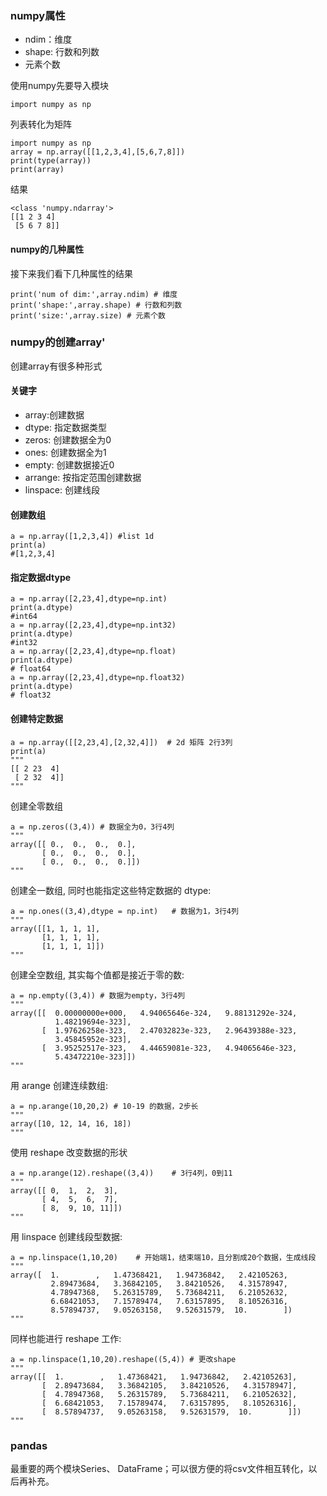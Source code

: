 ### numpy属性
+ ndim：维度
+ shape: 行数和列数
+ 元素个数

使用numpy先要导入模块
```
import numpy as np
```
列表转化为矩阵
```
import numpy as np
array = np.array([[1,2,3,4],[5,6,7,8]])
print(type(array))
print(array)
```
结果
```
<class 'numpy.ndarray'>
[[1 2 3 4]
 [5 6 7 8]]
```

#### numpy的几种属性
接下来我们看下几种属性的结果
```
print('num of dim:',array.ndim) # 维度
print('shape:',array.shape) # 行数和列数
print('size:',array.size) # 元素个数
```

### numpy的创建array'
创建array有很多种形式
#### 关键字
+ array:创建数据
+ dtype: 指定数据类型
+ zeros: 创建数据全为0
+ ones: 创建数据全为1
+ empty: 创建数据接近0
+ arrange: 按指定范围创建数据
+ linspace: 创建线段

#### 创建数组
```
a = np.array([1,2,3,4]) #list 1d
print(a)
#[1,2,3,4]
```
#### 指定数据dtype
```
a = np.array([2,23,4],dtype=np.int)
print(a.dtype)
#int64
a = np.array([2,23,4],dtype=np.int32)
print(a.dtype)
#int32
a = np.array([2,23,4],dtype=np.float)
print(a.dtype)
# float64
a = np.array([2,23,4],dtype=np.float32)
print(a.dtype)
# float32
```
#### 创建特定数据
```
a = np.array([[2,23,4],[2,32,4]])  # 2d 矩阵 2行3列
print(a)
"""
[[ 2 23  4]
 [ 2 32  4]]
"""
```
创建全零数组
```
a = np.zeros((3,4)) # 数据全为0，3行4列
"""
array([[ 0.,  0.,  0.,  0.],
       [ 0.,  0.,  0.,  0.],
       [ 0.,  0.,  0.,  0.]])
"""
```
创建全一数组, 同时也能指定这些特定数据的 dtype:
```
a = np.ones((3,4),dtype = np.int)   # 数据为1，3行4列
"""
array([[1, 1, 1, 1],
       [1, 1, 1, 1],
       [1, 1, 1, 1]])
"""
```
创建全空数组, 其实每个值都是接近于零的数:
```
a = np.empty((3,4)) # 数据为empty，3行4列
"""
array([[  0.00000000e+000,   4.94065646e-324,   9.88131292e-324,
          1.48219694e-323],
       [  1.97626258e-323,   2.47032823e-323,   2.96439388e-323,
          3.45845952e-323],
       [  3.95252517e-323,   4.44659081e-323,   4.94065646e-323,
          5.43472210e-323]])
"""
```
用 arange 创建连续数组:
```
a = np.arange(10,20,2) # 10-19 的数据，2步长
"""
array([10, 12, 14, 16, 18])
"""
```
使用 reshape 改变数据的形状
```
a = np.arange(12).reshape((3,4))    # 3行4列，0到11
"""
array([[ 0,  1,  2,  3],
       [ 4,  5,  6,  7],
       [ 8,  9, 10, 11]])
"""
```
用 linspace 创建线段型数据:
```
a = np.linspace(1,10,20)    # 开始端1，结束端10，且分割成20个数据，生成线段
"""
array([  1.        ,   1.47368421,   1.94736842,   2.42105263,
         2.89473684,   3.36842105,   3.84210526,   4.31578947,
         4.78947368,   5.26315789,   5.73684211,   6.21052632,
         6.68421053,   7.15789474,   7.63157895,   8.10526316,
         8.57894737,   9.05263158,   9.52631579,  10.        ])
"""
```
同样也能进行 reshape 工作:
```
a = np.linspace(1,10,20).reshape((5,4)) # 更改shape
"""
array([[  1.        ,   1.47368421,   1.94736842,   2.42105263],
       [  2.89473684,   3.36842105,   3.84210526,   4.31578947],
       [  4.78947368,   5.26315789,   5.73684211,   6.21052632],
       [  6.68421053,   7.15789474,   7.63157895,   8.10526316],
       [  8.57894737,   9.05263158,   9.52631579,  10.        ]])
"""
```

### pandas
最重要的两个模块Series、 DataFrame；可以很方便的将csv文件相互转化，以后再补充。
